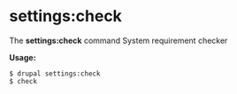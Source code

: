 # settings:check
The **settings:check** command System requirement checker

**Usage:**
```
$ drupal settings:check 
$ check  
```
